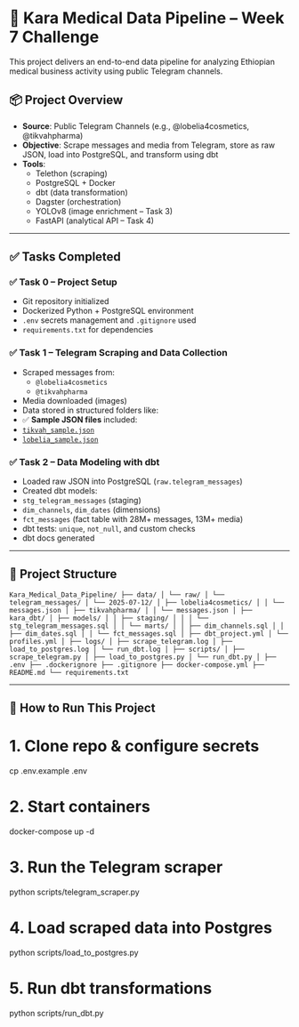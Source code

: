 # 🏥 Kara Medical Data Pipeline – Week 7 Challenge

This project delivers an end-to-end data pipeline for analyzing Ethiopian medical business activity using public Telegram channels.

## 📦 Project Overview

- **Source**: Public Telegram Channels (e.g., @lobelia4cosmetics, @tikvahpharma)
- **Objective**: Scrape messages and media from Telegram, store as raw JSON, load into PostgreSQL, and transform using dbt
- **Tools**:
  - Telethon (scraping)
  - PostgreSQL + Docker
  - dbt (data transformation)
  - Dagster (orchestration)
  - YOLOv8 (image enrichment – Task 3)
  - FastAPI (analytical API – Task 4)

---

## ✅ Tasks Completed

### ✅ Task 0 – Project Setup

- Git repository initialized
- Dockerized Python + PostgreSQL environment
- `.env` secrets management and `.gitignore` used
- `requirements.txt` for dependencies

### ✅ Task 1 – Telegram Scraping and Data Collection

- Scraped messages from:
  - `@lobelia4cosmetics`
  - `@tikvahpharma`
- Media downloaded (images)
- Data stored in structured folders like:
- ✅ **Sample JSON files** included:
- [`tikvah_sample.json`](data/raw/telegram_messages/2025-07-12/tikvahpharma/messages.json)
- [`lobelia_sample.json`](data/raw/telegram_messages/2025-07-12/lobelia4cosmetics/messages.json)

### ✅ Task 2 – Data Modeling with dbt

- Loaded raw JSON into PostgreSQL (`raw.telegram_messages`)
- Created dbt models:
- `stg_telegram_messages` (staging)
- `dim_channels`, `dim_dates` (dimensions)
- `fct_messages` (fact table with 28M+ messages, 13M+ media)
- dbt tests: `unique`, `not_null`, and custom checks
- dbt docs generated

---

## 📂 Project Structure

``` Kara_Medical_Data_Pipeline/ ├── data/ │ └── raw/ │ └── telegram_messages/ │ └── 2025-07-12/ │ ├── lobelia4cosmetics/ │ │ └── messages.json │ ├── tikvahpharma/ │ │ └── messages.json │ ├── kara_dbt/ │ ├── models/ │ │ ├── staging/ │ │ │ └── stg_telegram_messages.sql │ │ └── marts/ │ │ ├── dim_channels.sql │ │ ├── dim_dates.sql │ │ └── fct_messages.sql │ ├── dbt_project.yml │ └── profiles.yml │ ├── logs/ │ ├── scrape_telegram.log │ ├── load_to_postgres.log │ └── run_dbt.log │ ├── scripts/ │ ├── scrape_telegram.py │ ├── load_to_postgres.py │ └── run_dbt.py │ ├── .env ├── .dockerignore ├── .gitignore ├── docker-compose.yml ├── README.md └── requirements.txt ```

---

## 🚀 How to Run This Project


# 1. Clone repo & configure secrets
cp .env.example .env

# 2. Start containers
docker-compose up -d

# 3. Run the Telegram scraper
python scripts/telegram_scraper.py

# 4. Load scraped data into Postgres
python scripts/load_to_postgres.py

# 5. Run dbt transformations
python scripts/run_dbt.py

